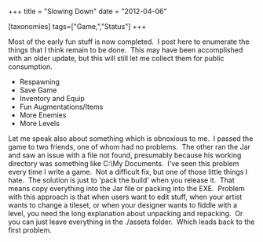 +++
title = "Slowing Down"
date = "2012-04-06"

[taxonomies]
tags=["Game,","Status"]
+++

Most of the early fun stuff is now completed.  I post here to enumerate the things that I think remain to be done.  This may have been accomplished with an older update, but this will still let me collect them for public consumption.

- Respawning
- Save Game
- Inventory and Equip
- Fun Augmentations/Items
- More Enemies
- More Levels

Let me speak also about something which is obnoxious to me.  I passed the game to two friends, one of whom had no problems.  The other ran the Jar and saw an issue with a file not found, presumably because his working directory was something like C:\\My Documents.  I've seen this problem every time I write a game.  Not a difficult fix, but one of those little things I hate.  The solution is just to 'pack the build' when you release it.  That means copy everything into the Jar file or packing into the EXE.  Problem with this approach is that when users want to edit stuff, when your artist wants to change a tileset, or when your designer wants to fiddle with a level, you need the long explanation about unpacking and repacking.  Or you can just leave everything in the ./assets folder.  Which leads back to the first problem.
